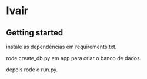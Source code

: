 # Ivair 



## Getting started

instale as dependências em requirements.txt.

rode create_db.py em app para criar o banco de dados.

depois rode o run.py.

